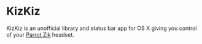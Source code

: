 # KizKiz

KizKiz is an unofficial library and status bar app for OS X
giving you control of your [Parrot Zik][] headset.

[Parrot Zik]: http://www.parrot.com/zik/usa/
